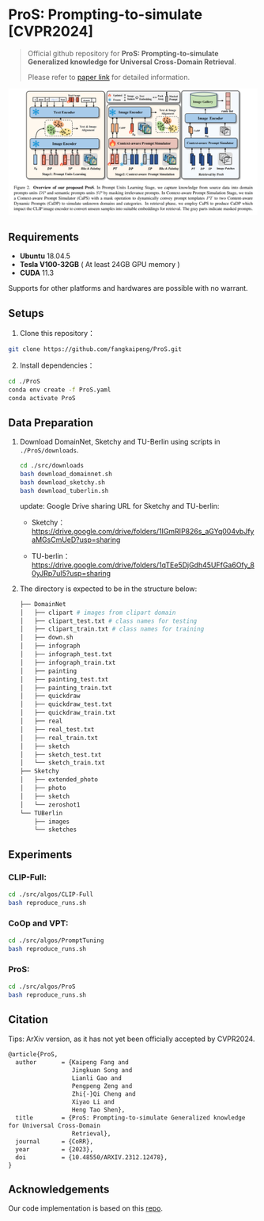# ProS: Prompting-to-simulate [CVPR2024]

> Official github repository for **ProS: Prompting-to-simulate Generalized knowledge for Universal Cross-Domain Retrieval**. 
> 
> Please refer to [paper link](https://arxiv.org/abs/2312.12478) for detailed information.

<img src="./main_figure.png"/>

## Requirements

- **Ubuntu** 18.04.5 
- **Tesla V100-32GB** ( At least 24GB GPU memory )
- **CUDA**  11.3

Supports for other platforms and hardwares are possible with no warrant. 

## Setups

1. Clone this repository：

``` bash
git clone https://github.com/fangkaipeng/ProS.git
```

2. Install dependencies：

```bash
cd ./ProS
conda env create -f ProS.yaml
conda activate ProS
```

## Data Preparation

1. Download DomainNet, Sketchy and TU-Berlin using scripts in `./ProS/downloads`.

   ``` bash
   cd ./src/downloads
   bash download_domainnet.sh
   bash download_sketchy.sh
   bash download_tuberlin.sh
   ```
   update:
   Google Drive sharing URL for Sketchy and TU-berlin:
   - Sketchy：https://drive.google.com/drive/folders/1IGmRIP826s_aGYq004vbJfyaMGsCmUeD?usp=sharing

   - TU-berlin：https://drive.google.com/drive/folders/1qTEe5DjGdh45UFfGa6Ofy_80yJRp7uI5?usp=sharing
   
3. The directory is expected to be in the structure below:

   ```python
   ├── DomainNet
   │   ├── clipart # images from clipart domain
   │   ├── clipart_test.txt # class names for testing
   │   ├── clipart_train.txt # class names for training
   │   ├── down.sh
   │   ├── infograph
   │   ├── infograph_test.txt
   │   ├── infograph_train.txt
   │   ├── painting
   │   ├── painting_test.txt
   │   ├── painting_train.txt
   │   ├── quickdraw
   │   ├── quickdraw_test.txt
   │   ├── quickdraw_train.txt
   │   ├── real
   │   ├── real_test.txt
   │   ├── real_train.txt
   │   ├── sketch
   │   ├── sketch_test.txt
   │   └── sketch_train.txt
   ├── Sketchy
   │   ├── extended_photo
   │   ├── photo
   │   ├── sketch
   │   └── zeroshot1
   └── TUBerlin
       ├── images
       └── sketches
   ```

## Experiments

### CLIP-Full:

```bash
cd ./src/algos/CLIP-Full
bash reproduce_runs.sh
```

### CoOp and VPT:

```bash
cd ./src/algos/PromptTuning
bash reproduce_runs.sh
```

### ProS:

```bash
cd ./src/algos/ProS
bash reproduce_runs.sh
```

## Citation

Tips: ArXiv version, as it has not yet been officially accepted by CVPR2024.

```
@article{ProS,
  author       = {Kaipeng Fang and
                  Jingkuan Song and
                  Lianli Gao and
                  Pengpeng Zeng and
                  Zhi{-}Qi Cheng and
                  Xiyao Li and
                  Heng Tao Shen},
  title        = {ProS: Prompting-to-simulate Generalized knowledge for Universal Cross-Domain
                  Retrieval},
  journal      = {CoRR},
  year         = {2023},
  doi          = {10.48550/ARXIV.2312.12478},
}
```

## Acknowledgements

Our code implementation is based on this [repo](https://github.com/KaiyangZhou/CoOp).
